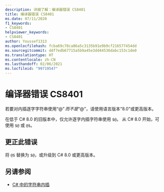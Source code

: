 ```yaml
---
description: 详细了解：编译器错误 CS8401
title: 编译器错误 CS8401
ms.date: 07/11/2020
f1_keywords:
- CS8401
helpviewer_keywords:
- CS8401
author: Youssef1313
ms.openlocfilehash: fcba69c78ca86a5c3135b91e9b9cf216577454dd
ms.sourcegitcommit: ddf7edb67715a5b9a45e3dd44536dabc153c1de0
ms.translationtype: HT
ms.contentlocale: zh-CN
ms.lasthandoff: 02/06/2021
ms.locfileid: "99719547"
---
```

# <a name="compiler-error-cs8401"></a>编译器错误 CS8401

若要对内插逐字字符串使用“@$”而不是“$@”，请使用语言版本“8.0”或更高版本。

在低于 C# 8.0 的旧版本中，仅允许逐字内插字符串使用 `$@`。 从 C# 8.0 开始，可使用 `$@` 或 `@$`。

## <a name="to-correct-this-error"></a>更正此错误

将 `@$` 替换为 `$@`，或升级到 C# 8.0 或更高版本。

## <a name="see-also"></a>另请参阅

- [C# 中的字符串内插](../../tutorials/string-interpolation.md)
